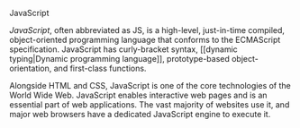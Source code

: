 JavaScript

*JavaScript*, often abbreviated as JS, is a high-level, just-in-time compiled, object-oriented programming language that conforms to the ECMAScript specification. JavaScript has curly-bracket syntax, [[dynamic typing|Dynamic programming language]], prototype-based object-orientation, and first-class functions.

Alongside HTML and CSS, JavaScript is one of the core technologies of the World Wide Web. JavaScript enables interactive web pages and is an essential part of web applications. The vast majority of websites use it, and major web browsers have a dedicated JavaScript engine to execute it. 
